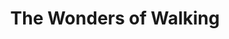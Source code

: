 ---
pid: llp465
title: The Wonders of Walking
location_transcription: multiple spaces throughout the city
coordinates: "[-75.147858163679, 39.952415207044]"
zipcode: '19147'
gen_neighborhood: South Philadelphia
neighborhood: Queen Village,Bella Vista,Pennsport,Italian Market
outside_phl: 
age: '74'
age_range: 70+
instagram: 
image_file_name: llp_465.jpg
proposal_transcription: Philadelphia is a very walkable city.  It is full of places
  to discover through walking.  The //monument// would include a map for the specific
  area w/photos of the places to be //discovered// w/i each area and a means of others
  to post their own photos of newly discovered places.
topic: Neighborhoods,Sports,Uplifting
topic_summary: 0, 0, 0, 0, 0
type: Interactive,Mural,Sculpture Statue,Film
keywords_other: 
credit: Judy Wiley
image_labels: 
twitter: 
facebook: 
permalink: "/monuments/llp465/"
layout: item-page
---